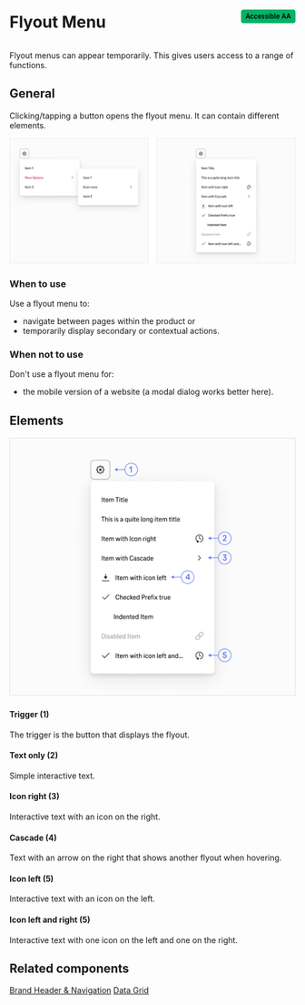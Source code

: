 <div style="display: inline-flex; align-items: center; justify-content: space-between; width: 100%;">
    <h1>Flyout Menu</h1>
    <img src="assets/aa.png" alt="Accessible AA" />
</div>

Flyout menus can appear temporarily. This gives users access to a range of functions.

## General

Clicking/tapping a button opens the flyout menu. It can contain different elements.

![Flyout Menu](assets/3_components/flyout-menu/flyout-menu.png)

### When to use

Use a flyout menu to:

- navigate between pages within the product or
- temporarily display secondary or contextual actions.

### When not to use

Don't use a flyout menu for:

- the mobile version of a website (a modal dialog works better here).

## Elements

![Elements of Flyout Menu](assets/3_components/flyout-menu/Elements.png)

#### Trigger (1)

The trigger is the button that displays the flyout.

#### Text only (2)

Simple interactive text.

#### Icon right (3)

Interactive text with an icon on the right.

#### Cascade (4)

Text with an arrow on the right that shows another flyout when hovering.

#### Icon left (5)

Interactive text with an icon on the left.

#### Icon left and right (5)

Interactive text with one icon on the left and one on the right.

## Related components

[Brand Header & Navigation](?path=/usage/components-telekom-brand-header-navigation--standard-header)
[Data Grid](?path=/usage/components-data-grid--standard)
